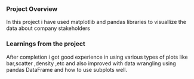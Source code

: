 ### Project Overview

 In this project i have used matplotlib and pandas libraries to visuallize the data about company stakeholders


### Learnings from the project

 After completion i got good experience in using various types of plots like bar,scatter ,density ,etc and also improved with data wrangling using pandas DataFrame and how to use subplots well.


